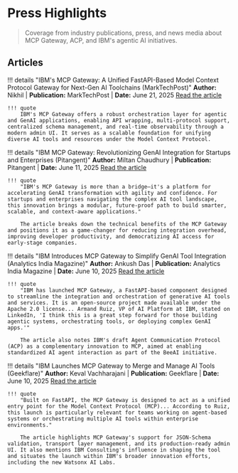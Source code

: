 # Press Highlights

> Coverage from industry publications, press, and news media about MCP Gateway, ACP, and IBM's agentic AI initiatives.

## Articles
!!! details "IBM's MCP Gateway: A Unified FastAPI-Based Model Context Protocol Gateway for Next-Gen AI Toolchains (MarkTechPost)"
    **Author:** Nikhil | **Publication:** MarkTechPost | **Date:** June 21, 2025
    [Read the article](https://www.marktechpost.com/2025/06/21/ibms-mcp-gateway-a-unified-fastapi-based-model-context-protocol-gateway-for-next-gen-ai-toolchains/)

    !!! quote
        IBM's MCP Gateway offers a robust orchestration layer for agentic and GenAI applications, enabling API wrapping, multi-protocol support, centralized schema management, and real-time observability through a modern admin UI. It serves as a scalable foundation for unifying diverse AI tools and resources under the Model Context Protocol.

!!! details "IBM MCP Gateway: Revolutionizing GenAI Integration for Startups and Enterprises (Pitangent)"
    **Author:** Miltan Chaudhury | **Publication:** Pitangent | **Date:** June 11, 2025
    [Read the article](https://pitangent.com/ai-ml-development-services/ibm-mcp-gateway-revolutionizing-genai-integration-for-startups-and-enterprises/)

    !!! quote
        "IBM's MCP Gateway is more than a bridge—it's a platform for accelerating GenAI transformation with agility and confidence. For startups and enterprises navigating the complex AI tool landscape, this innovation brings a modular, future-proof path to build smarter, scalable, and context-aware applications."

        The article breaks down the technical benefits of the MCP Gateway and positions it as a game-changer for reducing integration overhead, improving developer productivity, and democratizing AI access for early-stage companies.

!!! details "IBM Introduces MCP Gateway to Simplify GenAI Tool Integration (Analytics India Magazine)"
    **Author:** Ankush Das | **Publication:** Analytics India Magazine | **Date:** June 10, 2025
    [Read the article](https://analyticsindiamag.com/ai-news-updates/ibm-introduces-mcp-gateway-to-simplify-genai-tool-integration/)

    !!! quote
        "IBM has launched MCP Gateway, a FastAPI-based component designed to streamline the integration and orchestration of generative AI tools and services. It is an open-source project made available under the Apache 2.0 license... Armand Ruiz, VP of AI Platform at IBM, stated on LinkedIn, 'I think this is a great step forward for those building agentic systems, orchestrating tools, or deploying complex GenAI apps.'"

        The article also notes IBM's draft Agent Communication Protocol (ACP) as a complementary innovation to MCP, aimed at enabling standardized AI agent interaction as part of the BeeAI initiative.

!!! details "IBM Launches MCP Gateway to Merge and Manage AI Tools (Geekflare)"
    **Author:** Keval Vachharajani | **Publication:** Geekflare | **Date:** June 10, 2025
    [Read the article](https://geekflare.com/news/ibm-launches-mcp-gateway-to-merge-and-manage-ai-tools/)

    !!! quote
        "Built on FastAPI, the MCP Gateway is designed to act as a unified entry point for the Model Context Protocol (MCP)... According to Ruiz, this launch is particularly relevant for teams working on agent-based systems or orchestrating multiple AI tools within enterprise environments."

        The article highlights MCP Gateway's support for JSON-Schema validation, transport layer management, and its production-ready admin UI. It also mentions IBM Consulting's influence in shaping the tool and situates the launch within IBM's broader innovation efforts, including the new Watsonx AI Labs.
